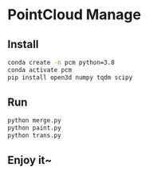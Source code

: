 # PointCloud Manage

## Install

```bash
conda create -n pcm python=3.8
conda activate pcm
pip install open3d numpy tqdm scipy
```

## Run

```bash
python merge.py
python paint.py
python trans.py
```

## Enjoy it~

